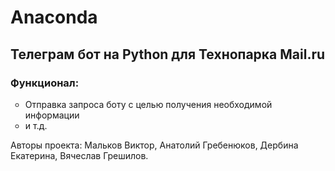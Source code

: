 # Anaconda

<h2>Телеграм бот на Python для Технопарка Mail.ru</h2>
<h3>Функционал:</h3>
<ul type="circle"> 
<li> Отправка запроса боту с целью получения необходимой информации</li>
<li>и т.д.</li>
</ul> 

<p>Авторы проекта: Мальков Виктор, Анатолий Гребенюков, Дербина Екатерина, Вячеслав Грешилов.
